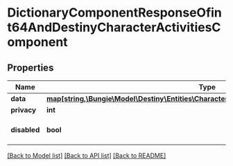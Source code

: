 # DictionaryComponentResponseOfint64AndDestinyCharacterActivitiesComponent

## Properties
Name | Type | Description | Notes
------------ | ------------- | ------------- | -------------
**data** | [**map[string,\Bungie\Model\Destiny\Entities\Characters\DestinyCharacterActivitiesComponent]**](DestinyCharacterActivitiesComponent.md) |  | [optional] 
**privacy** | **int** |  | [optional] 
**disabled** | **bool** | If true, this component is disabled. | [optional] 

[[Back to Model list]](../README.md#documentation-for-models) [[Back to API list]](../README.md#documentation-for-api-endpoints) [[Back to README]](../README.md)


